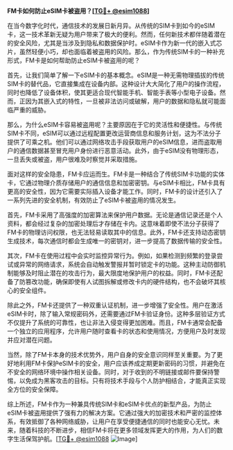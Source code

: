 **FM卡如何防止eSIM卡被盗用？[[TG💪+ @esim1088](https://t.me/s/esim1088)]**

在当今数字化时代，通信技术的发展日新月异。从传统的SIM卡到如今的eSIM卡，这一技术革新无疑为用户带来了极大的便利。然而，任何新技术都伴随着潜在的安全风险，尤其是当涉及到隐私和数据保护时。eSIM卡作为新一代的嵌入式芯片，虽然轻便小巧，却也面临着被盗用的风险。那么，作为传统SIM卡的一种补充形式，FM卡是如何帮助防止eSIM卡被盗用的呢？

首先，让我们简单了解一下eSIM卡的基本概念。eSIM是一种无需物理插拔的传统SIM卡的替代品，它直接集成在设备内部。这种设计大大简化了用户的操作流程，同时也降低了设备体积，使其更适合现代智能手机、智能手表等小型电子设备。然而，正因为其嵌入式的特性，一旦被非法访问或破解，用户的数据和隐私就可能面临严重的威胁。

那么，为什么eSIM卡容易被盗用呢？主要原因在于它的灵活性和便捷性。与传统SIM卡不同，eSIM可以通过远程配置更改运营商信息和服务计划，这为不法分子提供了可乘之机。他们可以通过网络攻击手段获取用户的eSIM信息，进而盗取用户的通信数据甚至冒充用户身份进行恶意活动。此外，由于eSIM没有物理形态，一旦丢失或被盗，用户很难及时察觉并采取措施。

面对这样的安全隐患，FM卡应运而生。FM卡是一种结合了传统SIM卡功能的实体卡，它通过物理介质存储用户的通信信息和加密密钥。与eSIM卡相比，FM卡具有更高的安全性，因为它需要实际插入设备才能工作。同时，FM卡的设计还引入了一系列先进的安全机制，有效防止了eSIM卡被盗用的情况发生。

首先，FM卡采用了高强度的加密算法来保护用户数据。无论是通信记录还是个人资料，都会经过复杂的加密处理后才存储在卡内。这意味着即使不法分子获得了FM卡的物理访问权限，也无法轻易读取其中的信息。此外，FM卡还支持动态密钥生成技术，每次通信时都会生成唯一的密钥对，进一步提高了数据传输的安全性。

其次，FM卡在使用过程中会实时监控异常行为。例如，如果检测到频繁的登录尝试或异常的网络请求，系统会自动触发警报并暂时锁定卡的功能。这种主动防御机制能够及时阻止潜在的攻击行为，最大限度地保护用户的权益。同时，FM卡还配备了防篡改功能，确保即使有人试图拆解或修改卡内的硬件结构，也不会破坏其核心的安全组件。

除此之外，FM卡还提供了一种双重认证机制，进一步增强了安全性。用户在激活eSIM卡时，除了输入常规密码外，还需要通过FM卡验证身份。这种多层验证方式不仅提升了系统的可靠性，也让非法入侵变得更加困难。而且，FM卡通常会配备一个独立的应用程序，允许用户随时查看卡的状态和使用情况，方便用户及时发现并应对潜在问题。

当然，除了FM卡本身的技术优势外，用户自身的安全意识同样至关重要。为了更好地利用FM卡保护eSIM卡的安全，用户应该养成定期更新密码的习惯，并避免在不安全的网络环境中操作相关设备。同时，对于收到的不明链接或邮件要保持警惕，以免成为黑客攻击的目标。只有将技术手段与个人防护相结合，才能真正实现全方位的安全保障。

综上所述，FM卡作为一种兼具传统SIM卡和eSIM卡优点的新型产品，为防止eSIM卡被盗用提供了强有力的解决方案。它通过强大的加密技术和严密的监控体系，有效抵御了各种网络威胁，让用户在享受便捷通信的同时也能安心无忧。未来，随着科技的不断进步，相信FM卡将在更多领域发挥更大的作用，为人们的数字生活保驾护航。[[TG💪+ @esim1088](https://t.me/s/esim1088) ![Image](https://i.postimg.cc/4NQfJmqS/Snipaste-2025-05-13-00-14-12.png)]